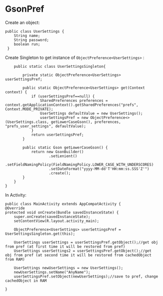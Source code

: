 # GsonPref

Create an object:
```
public class UserSettings {
    String name;
    String password;
    boolean run;
 }
 ```
 Create Singleton to get instance of `ObjectPreference<UserSettings>` :
```
    public static class UserSettingsSingleton{

        private static ObjectPreference<UserSettings> userSettingsPref;

        public static ObjectPreference<UserSettings> get(Context context) {
            if (userSettingsPref==null) {
                SharedPreferences preferences = context.getApplicationContext().getSharedPreferences("prefs", Context.MODE_PRIVATE);
                UserSettings defaultValue = new UserSettings();
                userSettingsPref = new ObjectPreference<>(UserSettings.class, getLowerCaseGson(), preferences, "prefs_user_settings", defaultValue);
            }
            return userSettingsPref;
        }

        public static Gson getLowerCaseGson() {
            return new GsonBuilder()
                    .setLenient()
                    .setFieldNamingPolicy(FieldNamingPolicy.LOWER_CASE_WITH_UNDERSCORES)
                    .setDateFormat("yyyy-MM-dd'T'HH:mm:ss.SSS'Z'")
                    .create();
        }
    }
}
```
In Activity:

    public class MainActivity extends AppCompatActivity {
    @Override
    protected void onCreate(Bundle savedInstanceState) {
        super.onCreate(savedInstanceState);
        setContentView(R.layout.activity_main);

        ObjectPreference<UserSettings> userSettingsPref = UserSettingsSingleton.get(this);

        UserSettings userSettings = userSettingsPref.getObject();//get obj from pref (at first time it will be restored from pref)
        UserSettings userSettings2 = userSettingsPref.getObject();//get obj from pref (at second time it will be restored from cachedObject from RAM)

        UserSettings newUserSettings = new UserSettings();
        newUserSettings.setName("AnyName");
        userSettingsPref.setObject(newUserSettings);//save to pref, change cachedObject in RAM

    }


